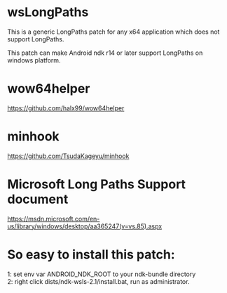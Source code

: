 # wsLongPaths
This is a generic LongPaths patch for any x64 application which does not support LongPaths.

This patch can make Android ndk r14 or later support LongPaths on windows platform.

  
  
# wow64helper
https://github.com/halx99/wow64helper

# minhook
https://github.com/TsudaKageyu/minhook

# Microsoft Long Paths Support document
https://msdn.microsoft.com/en-us/library/windows/desktop/aa365247(v=vs.85).aspx


# So easy to install this patch:  
1: set env var ANDROID_NDK_ROOT to your ndk-bundle directory  
2: right click dists/ndk-wsls-2.1/install.bat, run as administrator.  
